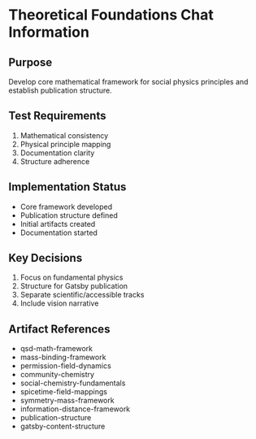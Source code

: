 # Theoretical Foundations Chat Information

## Purpose
Develop core mathematical framework for social physics principles and establish publication structure.

## Test Requirements
1. Mathematical consistency
2. Physical principle mapping
3. Documentation clarity
4. Structure adherence

## Implementation Status
- Core framework developed
- Publication structure defined
- Initial artifacts created
- Documentation started

## Key Decisions
1. Focus on fundamental physics
2. Structure for Gatsby publication
3. Separate scientific/accessible tracks
4. Include vision narrative

## Artifact References
- qsd-math-framework
- mass-binding-framework
- permission-field-dynamics
- community-chemistry
- social-chemistry-fundamentals
- spicetime-field-mappings
- symmetry-mass-framework
- information-distance-framework
- publication-structure
- gatsby-content-structure